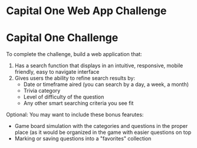 # Capital One Web App Challenge

# Capital One Challenge
To complete the challenge, build a web application that:
1. Has a search function that displays in an intuitive, responsive, mobile friendly, easy to navigate interface
2. Gives users the ability to refine search results by:
   - Date or timeframe aired (you can search by a day, a week, a month)
   - Trivia category
   - Level of difficulty of the question
   - Any other smart searching criteria you see fit

Optional: You may want to include these bonus fearutes:
  - Game board simulation with the categories and questions in the proper place (as it would be organized in the game with easier questions on top
  - Marking or saving questions into a "favorites" collection
